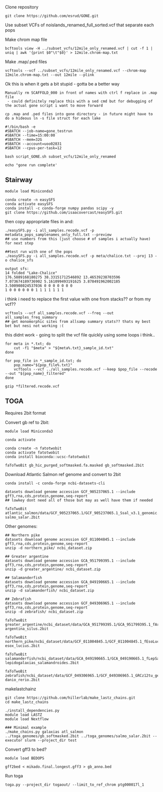 Clone repository
```
git clone https://github.com/esrud/GONE.git
```

Use subset VCFs of noislands_renamed_full_sorted.vcf that separate each pops

Make chrom map file
```
bcftools view -H ../subset_vcfs/12mile_only_renamed.vcf | cut -f 1 | uniq | awk '{print $0"\t"$0}' > 12mile.chrom-map.txt
```
Make .map/.ped files
```
vcftools --vcf ../subset_vcfs/12mile_only_renamed.vcf --chrom-map 12mile.chrom-map.txt --out 12mile --plink
```

Ok this is when it gets a bit stupid - gotta be a better way
```
Manually rm SCAFFOLD_000 in front of names with ctrl f replace in .map file
 - could definitely replace this with a sed cmd but for debugging of the actual gone script i want to move forward

cp .map and .ped files into gone directory - in future might have to do a hideous ln -s file struct for each lake
```

```
#!/bin/bash -e
#SBATCH --job-name=gone_testrun
#SBATCH --time=15:00:00
#SBATCH --mem=32G
#SBATCH --account=uoo02831
#SBATCH --cpus-per-task=12

bash script_GONE.sh subset_vcfs/12mile_only_renamed

echo "gone run complete'
```
## Stairway
```
module load Miniconda3

conda create -n easySFS
conda activate easySFS
conda install -c conda-forge numpy pandas scipy -y
git clone https://github.com/isaacovercast/easySFS.git
```
then copy appropriate files in and:
```
./easySFS.py -i all_samples.recode.vcf -p metadata_pops_samplenames_only_full.txt --preview
## use numbers from this (just choose # of samples i actually have) for next step

##test run with one of the pops
./easySFS.py -i all_samples.recode.vcf -p meta/chalice.txt --proj 13 -o chalice_sfs

output sfs:
14 folded "Lake-Chalice"
176.5889168180275 38.33151712546892 13.46539238703596 7.073674189736902 5.161099493191625 3.878491962002185 3.500908024537036 0 0 0 0 0 0 0
1 0 0 0 0 0 0 1 1 1 1 1 1 1
```
i think i need to replace the first value with one from stacks?? or from my vcf??
```
vcftools --vcf all_samples.recode.vcf --freq --out all_samples_freq_summary
## get monomorphic sites from allsamp summary stats?? thats my best bet but nesi not working :(
```
this didnt work - going to split the vcf file quickly using some loops i think..

```
for meta in *.txt; do
    cut -f1 "$meta" > "${meta%.txt}_sample_id.txt"
done

for pop_file in *_sample_id.txt; do
    pop_name="${pop_file%.txt}"
    vcftools --vcf ../all_samples.recode.vcf --keep $pop_file --recode --out "${pop_name}_filtered"
done

gzip *filtered.recode.vcf

```


## TOGA
Requires 2bit format

Convert gb ref to 2bit:

```
module load Miniconda3

conda activate

conda create -n fatotwobit
conda activate fatotwobit
conda install bioconda::ucsc-fatotwobit

faToTwoBit gb_hic_purged_softmasked.fa.masked gb_softmasked.2bit
```

Download Atlantic Salmon ref genome and convert to 2bit 
```
conda install -c conda-forge ncbi-datasets-cli

datasets download genome accession GCF_905237065.1 --include gff3,rna,cds,protein,genome,seq-report
## lowkey dont need all of those but may as well have them if needed

faToTwoBit atlantic_salmon/data/GCF_905237065.1/GCF_905237065.1_Ssal_v3.1_genomic.fna salmo_salar.2bit
```

Other genomes:
```
## Northern pike
datasets download genome accession GCF_011004845.1 --include gff3,rna,cds,protein,genome,seq-report
unzip -d northern_pike/ ncbi_dataset.zip

## Greater argentine
datasets download genome accession GCA_951799395.1 --include gff3,rna,cds,protein,genome,seq-report
unzip -d greater_argentine/ ncbi_dataset.zip

## Salamanderfish
datasets download genome accession GCA_049190665.1 --include gff3,rna,cds,protein,genome,seq-report
unzip -d salamanderfish/ ncbi_dataset.zip

## Zebrafish
datasets download genome accession GCF_049306965.1 --include gff3,rna,cds,protein,genome,seq-report
unzip -d zebrafish/ ncbi_dataset.zip
```
```
faToTwoBit greater_argentine/ncbi_dataset/data/GCA_951799395.1/GCA_951799395.1_fArgSil1.1_genomic.fna argentina_silus.2bit

faToTwoBit northern_pike/ncbi_dataset/data/GCF_011004845.1/GCF_011004845.1_fEsoLuc1.pri_genomic.fna esox_lucius.2bit

faToTwoBit salamanderfish/ncbi_dataset/data/GCA_049190665.1/GCA_049190665.1_fLepSal2.hap1_genomic.fna lepidogalaxias_salamandroides.2bit

faToTwoBit zebrafish/ncbi_dataset/data/GCF_049306965.1/GCF_049306965.1_GRCz12tu_genomic.fna danio_rerio.2bit
```

makelastchainz
```
git clone https://github.com/hillerlab/make_lastz_chains.git
cd make_lastz_chains

./install_dependencies.py
module load LASTZ
module load Nextflow

### Minimal example
./make_chains.py galaxias atl_salmon ../toga_genomes/gb_softmasked.2bit ../toga_genomes/salmo_salar.2bit --executor slurm --project_dir test
```

Convert gff3 to bed?
```
module load BEDOPS

gff2bed < mikado.final.longest.gff3 > gb_anno.bed

```
Run toga
```
toga.py --project_dir togaout/ --limit_to_ref_chrom ptg000017l_1 
